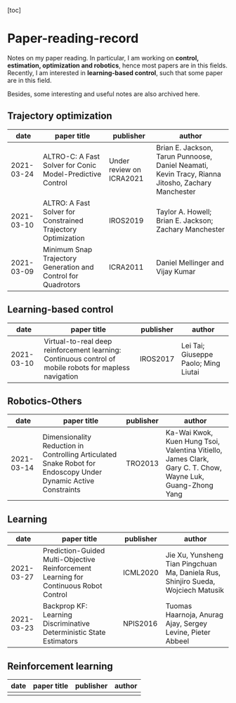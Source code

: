 [toc]



# Paper-reading-record

Notes on my paper reading. In particular, I am working on **control, estimation, optimization and robotics**, hence most papers are in this fields. Recently, I am interested in **learning-based control**, such that some paper are in this field.

Besides, some interesting and useful notes are also archived here.

## Trajectory optimization

| date       | paper title                                                  | publisher                | author                                                       |
| ---------- | ------------------------------------------------------------ | ------------------------ | ------------------------------------------------------------ |
| 2021-03-24 | ALTRO-C: A Fast Solver for Conic Model-Predictive Control    | Under review on ICRA2021 | Brian E. Jackson, Tarun Punnoose, Daniel Neamati, Kevin Tracy, Rianna Jitosho, Zachary Manchester |
| 2021-03-10 | ALTRO: A Fast Solver for Constrained Trajectory Optimization | IROS2019                 | Taylor A. Howell; Brian E. Jackson; Zachary Manchester       |
| 2021-03-09 | Minimum Snap Trajectory Generation and Control for Quadrotors | ICRA2011                 | Daniel Mellinger and Vijay Kumar                             |

## Learning-based control

| date       | paper title                                                  | publisher | author                               |
| ---------- | ------------------------------------------------------------ | --------- | ------------------------------------ |
| 2021-03-10 | Virtual-to-real deep reinforcement learning: Continuous control of mobile robots for mapless navigation | IROS2017  | Lei Tai; Giuseppe Paolo; Ming Liutai |


## Robotics-Others
| date       | paper title                                                  | publisher | author                                                       |
| ---------- | ------------------------------------------------------------ | --------- | ------------------------------------------------------------ |
| 2021-03-14 | Dimensionality Reduction in Controlling Articulated Snake Robot for Endoscopy Under Dynamic Active Constraints | TRO2013   | Ka-Wai Kwok, Kuen Hung Tsoi, Valentina Vitiello, James Clark, Gary C. T. Chow, Wayne Luk, Guang-Zhong Yang |


## Learning

| date       | paper title                                                  | publisher | author                                                       |
| ---------- | ------------------------------------------------------------ | --------- | ------------------------------------------------------------ |
| 2021-03-27 | Prediction-Guided Multi-Objective Reinforcement Learning for Continuous Robot Control | ICML2020  | Jie Xu,  Yunsheng Tian Pingchuan Ma, Daniela Rus,  Shinjiro Sueda, Wojciech Matusik |
| 2021-03-23 | Backprop KF: Learning Discriminative Deterministic State Estimators | NPIS2016  | Tuomas Haarnoja, Anurag Ajay, Sergey Levine, Pieter Abbeel   |

## Reinforcement learning

| date | paper title | publisher | author |
| ---- | ----------- | --------- | ------ |
|      |             |           |        |
